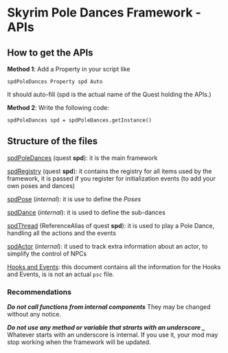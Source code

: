 # Skyrim Pole Dances Framework - APIs

## How to get the APIs

**Method 1**:
Add a Property in your script like
```
spdPoleDances Property spd Auto
```

It should auto-fill (spd is the actual name of the Quest holding the APIs.)


**Method 2**:
Write the following code:
```
spdPoleDances spd = spdPoleDances.getInstance()
```


## Structure of the files

[spdPoleDances](documentation/spdPoleDances.md) (quest **spd**): it is the main framework

[spdRegistry](documentation/spdRegistry.md) (quest **spd**): it contains the registry for all items used by the framework, it is passed if you register for initialization events (to add your own poses and dances)

[spdPose](documentation/spdPose.md) (_internal_): it is use to define the _Poses_

[spdDance](documentation/spdDance.md) (_internal_): it is used to define the sub-dances

[spdThread](documentation/spdThread.md) (ReferenceAlias of quest **spd**): it is used to play a Pole Dance, handling all the actions and the events

[spdActor](documentation/spdActor.md) (_internal_): it used to track extra information about an actor, to simplify the control of NPCs

[Hooks and Events](documentation/Hooks.md): this document contains all the information for the Hooks and Events, is is not an actual ```psc``` file.


### Recommendations

***Do not call functions from internal components***
They may be changed without any notice.

***Do not use any method or variable that strarts with an underscore \_***
Whatever starts with an underscore is internal. If you use it, your mod may stop working when the framework will be updated.
